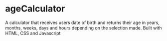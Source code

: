 # ageCalculator
A calculator that receives users date of birth and returns their age in years, months, weeks, days and hours depending on the selection made. Built with HTML, CSS and Javascript
